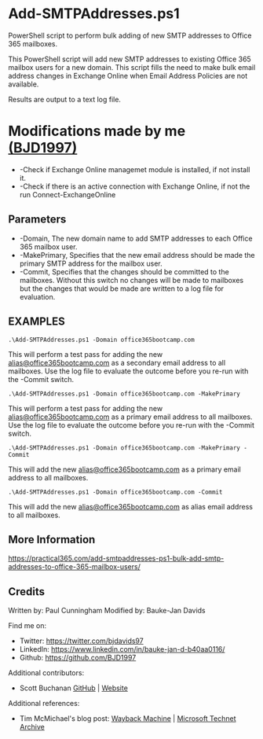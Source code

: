 # Add-SMTPAddresses.ps1
PowerShell script to perform bulk adding of new SMTP addresses to Office 365 mailboxes.

This PowerShell script will add new SMTP addresses to existing Office 365 mailbox users for a new domain. This script fills the need to make bulk email address changes in Exchange Online when Email Address Policies are not available.

Results are output to a text log file.

# Modifications made by me [(BJD1997)](https://github.com/BJD1997)

- -Check if Exchange Online managemet module is installed, if not install it.
- -Check if there is an active connection with Exchange Online, if not the run Connect-ExchangeOnline

## Parameters

- -Domain, The new domain name to add SMTP addresses to each Office 365 mailbox user.
- -MakePrimary, Specifies that the new email address should be made the primary SMTP address for the mailbox user.
- -Commit, Specifies that the changes should be committed to the mailboxes. Without this switch no changes will be made to mailboxes but the changes that would be made are written to a log file for evaluation.

## EXAMPLES
```
.\Add-SMTPAddresses.ps1 -Domain office365bootcamp.com
```
This will perform a test pass for adding the new alias@office365bootcamp.com as a secondary email address
to all mailboxes. Use the log file to evaluate the outcome before you re-run with the -Commit switch.

```
.\Add-SMTPAddresses.ps1 -Domain office365bootcamp.com -MakePrimary
```
This will perform a test pass for adding the new alias@office365bootcamp.com as a primary email address
to all mailboxes. Use the log file to evaluate the outcome before you re-run with the -Commit switch.

```
.\Add-SMTPAddresses.ps1 -Domain office365bootcamp.com -MakePrimary -Commit
```
This will add the new alias@office365bootcamp.com as a primary email address
to all mailboxes.

```
.\Add-SMTPAddresses.ps1 -Domain office365bootcamp.com -Commit
```
This will add the new alias@office365bootcamp.com as alias email address
to all mailboxes.

## More Information
https://practical365.com/add-smtpaddresses-ps1-bulk-add-smtp-addresses-to-office-365-mailbox-users/

## Credits
Written by: Paul Cunningham
Modified by: Bauke-Jan Davids

Find me on:

* Twitter:	https://twitter.com/bjdavids97
* LinkedIn:	https://www.linkedin.com/in/bauke-jan-d-b40aa0116/
* Github:	https://github.com/BJD1997


Additional contributors:
- Scott Buchanan [GitHub](https://github.com/scottsb) | [Website](https://buchanan.works/)

Additional references:

- Tim McMichael's blog post: [Wayback Machine](https://web.archive.org/web/20160115155810/http://blogs.technet.com/b/timmcmic/archive/2015/05/17/office-365-bulk-update-email-addresses.aspx) | [Microsoft Technet Archive](https://docs.microsoft.com/nl-nl/archive/blogs/timmcmic/office-365-bulk-update-email-addresses)
